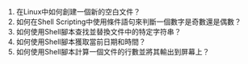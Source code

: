 

1. 在Linux中如何創建一個新的空白文件？
2. 如何在Shell Scripting中使用條件語句來判斷一個數字是奇數還是偶數？
3. 如何使用Shell腳本查找並替換文件中的特定字符串？
4. 如何使用Shell腳本獲取當前日期和時間？
5. 如何使用Shell腳本計算一個文件的行數並將其輸出到屏幕上？